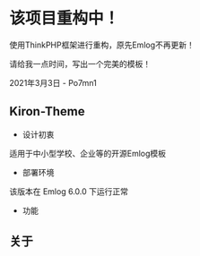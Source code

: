# 该项目重构中！

使用ThinkPHP框架进行重构，原先Emlog不再更新！

请给我一点时间，写出一个完美的模板！

2021年3月3日 - Po7mn1

## Kiron-Theme

- 设计初衷

适用于中小型学校、企业等的开源Emlog模板

- 部署环境

该版本在 Emlog 6.0.0 下运行正常

- 功能



## 关于